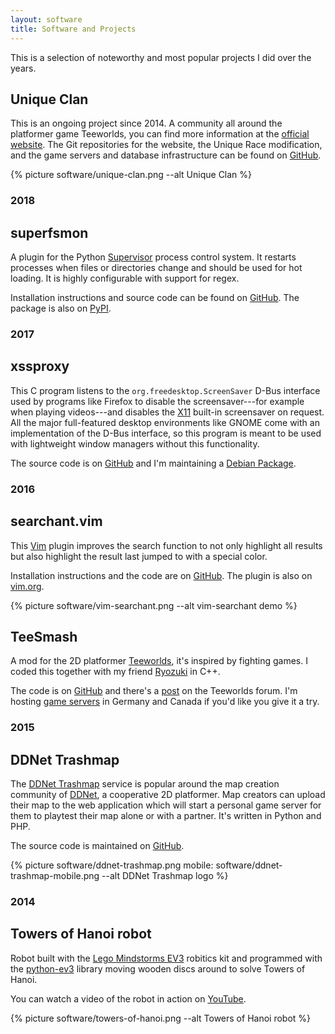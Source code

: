 ```yaml
---
layout: software
title: Software and Projects
---
```


This is a selection of noteworthy and most popular projects I did over the years.

## Unique Clan

This is an ongoing project since 2014. A community all around the platformer game Teeworlds, you can find more information at the [official website](https://uniqueclan.net/). The Git repositories for the website, the Unique Race modification, and the game servers and database infrastructure can be found on [GitHub](https://github.com/unique-clan).

{% picture software/unique-clan.png --alt Unique Clan %}

<h3 class="date-section">2018</h3>

## superfsmon

A plugin for the Python [Supervisor](http://supervisord.org/) process control system. It restarts processes when files or directories change and should be used for hot loading. It is highly configurable with support for regex.

Installation instructions and source code can be found on [GitHub](https://github.com/timakro/superfsmon). The package is also on [PyPI](https://pypi.org/project/superfsmon/).

<h3 class="date-section">2017</h3>

## xssproxy

This C program listens to the `org.freedesktop.ScreenSaver` D-Bus interface used by programs like Firefox to disable the screensaver---for example when playing videos---and disables the [X11](https://en.wikipedia.org/wiki/X_Window_System) built-in screensaver on request. All the major full-featured desktop environments like GNOME come with an implementation of the D-Bus interface, so this program is meant to be used with lightweight window managers without this functionality.

The source code is on [GitHub](https://github.com/timakro/xssproxy) and I'm maintaining a [Debian Package](https://packages.debian.org/search?keywords=xssproxy).

<h3 class="date-section">2016</h3>

## searchant.vim

This [Vim](https://www.vim.org/) plugin improves the search function to not only highlight all results but also highlight the result last jumped to with a special color.

Installation instructions and the code are on [GitHub](https://github.com/timakro/vim-searchant). The plugin is also on [vim.org](https://www.vim.org/scripts/script.php?script_id=5404).

{% picture software/vim-searchant.png --alt vim-searchant demo %}

## TeeSmash

A mod for the 2D platformer [Teeworlds](https://www.teeworlds.com/), it's inspired by fighting games. I coded this together with my friend [Ryozuki](https://ryozuki.xyz/) in C++.

The code is on [GitHub](https://github.com/timazuki/TeeSmash) and there's a [post](https://www.teeworlds.com/forum/viewtopic.php?id=11878) on the Teeworlds forum. I'm hosting [game servers](https://uniqueclan.net/serverstatus/GER) in Germany and Canada if you'd like you give it a try.

<h3 class="date-section">2015</h3>

## DDNet Trashmap

The [DDNet Trashmap](https://trashmap.timakro.de/) service is popular around the map creation community of [DDNet](https://ddnet.tw/), a cooperative 2D platformer. Map creators can upload their map to the web application which will start a personal game server for them to playtest their map alone or with a partner. It's written in Python and PHP.

The source code is maintained on [GitHub](https://github.com/timakro/ddnet-trashmap).

{% picture software/ddnet-trashmap.png mobile: software/ddnet-trashmap-mobile.png --alt DDNet Trashmap logo %}

<h3 class="date-section">2014</h3>

## Towers of Hanoi robot

Robot built with the [Lego Mindstorms EV3](https://en.wikipedia.org/wiki/Lego_Mindstorms_EV3) robitics kit and programmed with the [python-ev3](https://github.com/topikachu/python-ev3) library moving wooden discs around to solve Towers of Hanoi.

You can watch a video of the robot in action on [YouTube](https://www.youtube.com/watch?v=mgyLTcA3iis).

{% picture software/towers-of-hanoi.png --alt Towers of Hanoi robot %}
